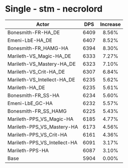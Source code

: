 # Single - stm - necrolord
| Actor | DPS | Increase |
|---|:---:|:---:|
|Bonesmith-FR-HA_DE|6409|8.56%|
|Emeni-LbE-HA_DE|6407|8.52%|
|Bonesmith-FR_HAMG-HA|6394|8.30%|
|Marileth-VS_Magic-HA_DE|6333|7.27%|
|Marileth-VS_Mastery-HA_DE|6323|7.10%|
|Marileth-VS_Crit-HA_DE|6307|6.84%|
|Marileth-VS_Intellect-HA_DE|6235|5.62%|
|Marileth-HA_DE|6235|5.61%|
|Bonesmith-FR_SS-HA|6234|5.60%|
|Emeni-LbE_GC-HA|6232|5.57%|
|Bonesmith-FR_SS_HAMG|6225|5.43%|
|Marileth-PPS_VS_Magic-HA|6185|4.77%|
|Marileth-PPS_VS_Mastery-HA|6173|4.56%|
|Marileth-PPS_VS_Crit-HA|6161|4.36%|
|Marileth-PPS_VS_Intellect-HA|6091|3.17%|
|Marileth-PPS-HA|6087|3.10%|
|Base|5904|0.00%|
